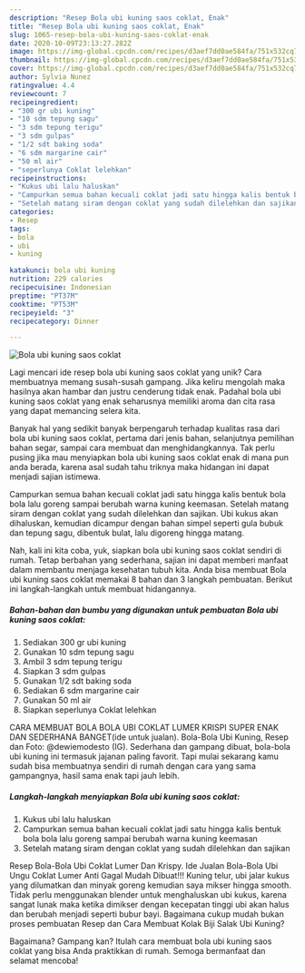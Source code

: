 ```yaml
---
description: "Resep Bola ubi kuning saos coklat, Enak"
title: "Resep Bola ubi kuning saos coklat, Enak"
slug: 1065-resep-bola-ubi-kuning-saos-coklat-enak
date: 2020-10-09T23:13:27.282Z
image: https://img-global.cpcdn.com/recipes/d3aef7dd0ae584fa/751x532cq70/bola-ubi-kuning-saos-coklat-foto-resep-utama.jpg
thumbnail: https://img-global.cpcdn.com/recipes/d3aef7dd0ae584fa/751x532cq70/bola-ubi-kuning-saos-coklat-foto-resep-utama.jpg
cover: https://img-global.cpcdn.com/recipes/d3aef7dd0ae584fa/751x532cq70/bola-ubi-kuning-saos-coklat-foto-resep-utama.jpg
author: Sylvia Nunez
ratingvalue: 4.4
reviewcount: 7
recipeingredient:
- "300 gr ubi kuning"
- "10 sdm tepung sagu"
- "3 sdm tepung terigu"
- "3 sdm gulpas"
- "1/2 sdt baking soda"
- "6 sdm margarine cair"
- "50 ml air"
- "seperlunya Coklat lelehkan"
recipeinstructions:
- "Kukus ubi lalu haluskan"
- "Campurkan semua bahan kecuali coklat jadi satu hingga kalis bentuk bola bola lalu goreng sampai berubah warna kuning keemasan"
- "Setelah matang siram dengan coklat yang sudah dilelehkan dan sajikan"
categories:
- Resep
tags:
- bola
- ubi
- kuning

katakunci: bola ubi kuning 
nutrition: 229 calories
recipecuisine: Indonesian
preptime: "PT37M"
cooktime: "PT53M"
recipeyield: "3"
recipecategory: Dinner

---
```



![Bola ubi kuning saos coklat](https://img-global.cpcdn.com/recipes/d3aef7dd0ae584fa/751x532cq70/bola-ubi-kuning-saos-coklat-foto-resep-utama.jpg)

Lagi mencari ide resep bola ubi kuning saos coklat yang unik? Cara membuatnya memang susah-susah gampang. Jika keliru mengolah maka hasilnya akan hambar dan justru cenderung tidak enak. Padahal bola ubi kuning saos coklat yang enak seharusnya memiliki aroma dan cita rasa yang dapat memancing selera kita.

Banyak hal yang sedikit banyak berpengaruh terhadap kualitas rasa dari bola ubi kuning saos coklat, pertama dari jenis bahan, selanjutnya pemilihan bahan segar, sampai cara membuat dan menghidangkannya. Tak perlu pusing jika mau menyiapkan bola ubi kuning saos coklat enak di mana pun anda berada, karena asal sudah tahu triknya maka hidangan ini dapat menjadi sajian istimewa.

Campurkan semua bahan kecuali coklat jadi satu hingga kalis bentuk bola bola lalu goreng sampai berubah warna kuning keemasan. Setelah matang siram dengan coklat yang sudah dilelehkan dan sajikan. Ubi kukus akan dihaluskan, kemudian dicampur dengan bahan simpel seperti gula bubuk dan tepung sagu, dibentuk bulat, lalu digoreng hingga matang.


Nah, kali ini kita coba, yuk, siapkan bola ubi kuning saos coklat sendiri di rumah. Tetap berbahan yang sederhana, sajian ini dapat memberi manfaat dalam membantu menjaga kesehatan tubuh kita. Anda bisa membuat Bola ubi kuning saos coklat memakai 8 bahan dan 3 langkah pembuatan. Berikut ini langkah-langkah untuk membuat hidangannya.

<!--inarticleads1-->

##### Bahan-bahan dan bumbu yang digunakan untuk pembuatan Bola ubi kuning saos coklat:

1. Sediakan 300 gr ubi kuning
1. Gunakan 10 sdm tepung sagu
1. Ambil 3 sdm tepung terigu
1. Siapkan 3 sdm gulpas
1. Gunakan 1/2 sdt baking soda
1. Sediakan 6 sdm margarine cair
1. Gunakan 50 ml air
1. Siapkan seperlunya Coklat lelehkan


CARA MEMBUAT BOLA BOLA UBI COKLAT LUMER KRISPI SUPER ENAK DAN SEDERHANA BANGET(ide untuk jualan). Bola-Bola Ubi Kuning, Resep dan Foto: @dewiemodesto (IG). Sederhana dan gampang dibuat, bola-bola ubi kuning ini termasuk jajanan paling favorit. Tapi mulai sekarang kamu sudah bisa membuatnya sendiri di rumah dengan cara yang sama gampangnya, hasil sama enak tapi jauh lebih. 

<!--inarticleads2-->

##### Langkah-langkah menyiapkan Bola ubi kuning saos coklat:

1. Kukus ubi lalu haluskan
1. Campurkan semua bahan kecuali coklat jadi satu hingga kalis bentuk bola bola lalu goreng sampai berubah warna kuning keemasan
1. Setelah matang siram dengan coklat yang sudah dilelehkan dan sajikan


Resep Bola-Bola Ubi Coklat Lumer Dan Krispy. Ide Jualan Bola-Bola Ubi Ungu Coklat Lumer Anti Gagal Mudah Dibuat!!! Kuning telur, ubi jalar kukus yang dilumatkan dan minyak goreng kemudian saya mikser hingga smooth. Tidak perlu menggunakan blender untuk menghaluskan ubi kukus, karena sangat lunak maka ketika dimikser dengan kecepatan tinggi ubi akan halus dan berubah menjadi seperti bubur bayi. Bagaimana cukup mudah bukan proses pembuatan Resep dan Cara Membuat Kolak Biji Salak Ubi Kuning? 

Bagaimana? Gampang kan? Itulah cara membuat bola ubi kuning saos coklat yang bisa Anda praktikkan di rumah. Semoga bermanfaat dan selamat mencoba!
